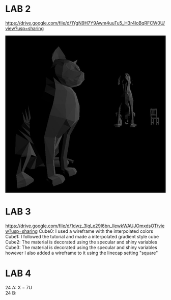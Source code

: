 # LAB 2
 
https://drive.google.com/file/d/1YgN9H7Y9Awm4uuTu5_H3r4loBqRFCW0U/view?usp=sharing

![](images/Screenshot_2.jpg)

# LAB 3
https://drive.google.com/file/d/1dwz_3lqLe29I6bn_IlewkWAUJOmxdsOT/view?usp=sharing
Cube0: I used a wireframe with the interpolated colors
Cube1: I followed the tutorial and made a interpolated gradient style cube
Cube2: The material is decorated using the specular and shiny variables
Cube3: The material is decorated using the specular and shiny variables however I also added a wireframe to it using the linecap setting "square"

# LAB 4
24 A: X = 7U  
24 B: 